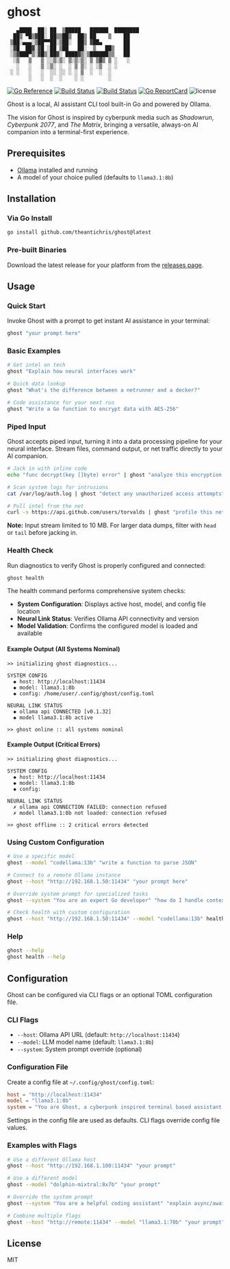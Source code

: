 # ghost

```text
   ▄████  ██░ ██  ▒█████   ██████  ████████
  ██▒ ▀█▒▓██░ ██▒▒██▒  ██▒ ██    ▒    ██
 ▒██░▄▄▄░▒██▀▀██░▒██░  ██▒ ▓██▄       ██
 ░▓█  ██▓░▓█ ░██ ▒██   ██░  ▒   ██▒   ██
 ░▒▓███▀▒░▓█▒░██▓░ ████▓▒░▒██████▒▒   ██
  ░▒   ▒   ▒ ░░▒░▒░ ▒░▒░▒░ ▒ ▒▓▒ ▒ ░   ░
   ░   ░   ▒ ░▒░ ░  ░ ▒ ▒░ ░ ░▒  ░ ░
 ░ ░   ░   ░  ░░ ░░ ░ ░ ▒  ░  ░  ░
       ░   ░  ░  ░    ░ ░        ░
```

[![Go Reference](https://pkg.go.dev/badge/github.com/theantichris/ghost.svg)](https://pkg.go.dev/github.com/theantichris/ghost)
[![Build Status](https://github.com/theantichris/ghost/actions/workflows/go.yml/badge.svg)](https://github.com/theantichris/ghost/actions)
[![Build Status](https://github.com/theantichris/ghost/actions/workflows/markdown.yml/badge.svg)](https://github.com/theantichris/ghost/actions)
[![Go ReportCard](https://goreportcard.com/badge/theantichris/ghost)](https://goreportcard.com/report/theantichris/ghost)
![license](https://img.shields.io/badge/license-MIT-informational?style=flat)

Ghost is a local, AI assistant CLI tool built-in Go and powered by Ollama.

The vision for Ghost is inspired by cyberpunk media such as _Shadowrun_,
_Cyberpunk 2077_, and _The Matrix_, bringing a versatile, always-on AI
companion into a terminal-first experience.

## Prerequisites

- [Ollama](https://ollama.ai) installed and running
- A model of your choice pulled (defaults to `llama3.1:8b`)

## Installation

### Via Go Install

```bash
go install github.com/theantichris/ghost@latest
```

### Pre-built Binaries

Download the latest release for your platform from the
[releases page](https://github.com/theantichris/ghost/releases).

## Usage

### Quick Start

Invoke Ghost with a prompt to get instant AI assistance in your terminal:

```bash
ghost "your prompt here"
```

### Basic Examples

```bash
# Get intel on tech
ghost "Explain how neural interfaces work"

# Quick data lookup
ghost "What's the difference between a netrunner and a decker?"

# Code assistance for your next run
ghost "Write a Go function to encrypt data with AES-256"
```

### Piped Input

Ghost accepts piped input, turning it into a data processing pipeline for your
neural interface. Stream files, command output, or net traffic directly to your
 AI companion.

```bash
# Jack in with inline code
echo "func decrypt(key []byte) error" | ghost "analyze this encryption routine"

# Scan system logs for intrusions
cat /var/log/auth.log | ghost "detect any unauthorized access attempts"

# Pull intel from the net
curl -s https://api.github.com/users/torvalds | ghost "profile this netrunner"
```

**Note:** Input stream limited to 10 MB. For larger data dumps, filter with `head`
 or `tail` before jacking in.

### Health Check

Run diagnostics to verify Ghost is properly configured and connected:

```bash
ghost health
```

The health command performs comprehensive system checks:

- **System Configuration**: Displays active host, model, and config file location
- **Neural Link Status**: Verifies Ollama API connectivity and version
- **Model Validation**: Confirms the configured model is loaded and available

#### Example Output (All Systems Nominal)

```text
>> initializing ghost diagnostics...

SYSTEM CONFIG
  ◆ host: http://localhost:11434
  ◆ model: llama3.1:8b
  ◆ config: /home/user/.config/ghost/config.toml

NEURAL LINK STATUS
  ◆ ollama api CONNECTED [v0.1.32]
  ◆ model llama3.1:8b active

>> ghost online :: all systems nominal
```

#### Example Output (Critical Errors)

```text
>> initializing ghost diagnostics...

SYSTEM CONFIG
  ◆ host: http://localhost:11434
  ◆ model: llama3.1:8b
  ◆ config:

NEURAL LINK STATUS
  ✗ ollama api CONNECTION FAILED: connection refused
  ✗ model llama3.1:8b not loaded: connection refused

>> ghost offline :: 2 critical errors detected
```

### Using Custom Configuration

```bash
# Use a specific model
ghost --model "codellama:13b" "write a function to parse JSON"

# Connect to a remote Ollama instance
ghost --host "http://192.168.1.50:11434" "your prompt here"

# Override system prompt for specialized tasks
ghost --system "You are an expert Go developer" "how do I handle context cancellation?"

# Check health with custom configuration
ghost --host "http://192.168.1.50:11434" --model "codellama:13b" health
```

### Help

```bash
ghost --help
ghost health --help
```

## Configuration

Ghost can be configured via CLI flags or an optional TOML configuration file.

### CLI Flags

- `--host`: Ollama API URL (default: `http://localhost:11434`)
- `--model`: LLM model name (default: `llama3.1:8b`)
- `--system`: System prompt override (optional)

### Configuration File

Create a config file at `~/.config/ghost/config.toml`:

```toml
host = "http://localhost:11434"
model = "llama3.1:8b"
system = "You are Ghost, a cyberpunk inspired terminal based assistant."
```

Settings in the config file are used as defaults. CLI flags override config file
values.

### Examples with Flags

```bash
# Use a different Ollama host
ghost --host "http://192.168.1.100:11434" "your prompt"

# Use a different model
ghost --model "dolphin-mixtral:8x7b" "your prompt"

# Override the system prompt
ghost --system "You are a helpful coding assistant" "explain async/await in Go"

# Combine multiple flags
ghost --host "http://remote:11434" --model "llama3.1:70b" "your prompt"
```

## License

MIT

